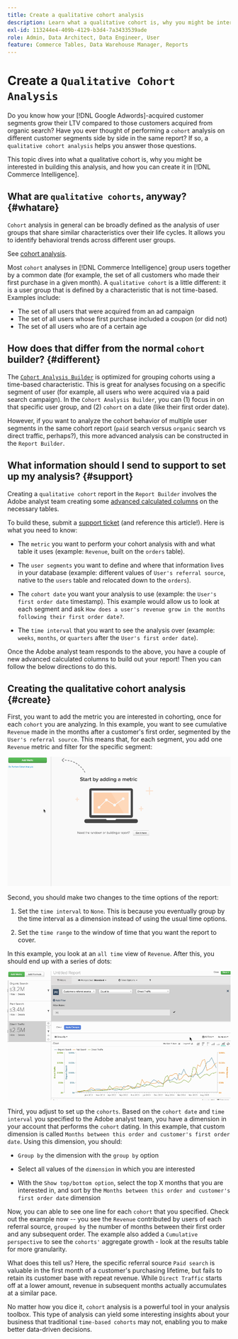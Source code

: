 ```yaml
---
title: Create a qualitative cohort analysis
description: Learn what a qualitative cohort is, why you might be interested in building this analysis, and how you can create it in Commerce Intelligence.
exl-id: 113244e4-409b-4129-b3d4-7a3433539ade
role: Admin, Data Architect, Data Engineer, User
feature: Commerce Tables, Data Warehouse Manager, Reports
---
```

# Create a `Qualitative Cohort Analysis`

Do you know how your [!DNL Google Adwords]-acquired customer segments grow their LTV compared to those customers acquired from organic search? Have you ever thought of performing a `cohort` analysis on different customer segments side by side in the same report? If so, a `qualitative cohort analysis` helps you answer those questions.

This topic dives into what a qualitative cohort is, why you might be interested in building this analysis, and how you can create it in [!DNL Commerce Intelligence].

## What are `qualitative cohorts`, anyway? {#whatare}

`Cohort` analysis in general can be broadly defined as the analysis of user groups that share similar characteristics over their life cycles. It allows you to identify behavioral trends across different user groups.

See [cohort analysis](https://www.cohortanalysis.com/).

Most `cohort` analyses in [!DNL Commerce Intelligence] group users together by a common date (for example, the set of all customers who made their first purchase in a given month). A `qualitative cohort` is a little different: it is a user group that is defined by a characteristic that is not time-based. Examples include:

* The set of all users that were acquired from an ad campaign
* The set of all users whose first purchase included a coupon (or did not)
* The set of all users who are of a certain age

## How does that differ from the normal `cohort` builder? {#different}

The [`Cohort Analysis Builder`](../dev-reports/cohort-rpt-bldr.md) is optimized for grouping cohorts using a time-based characteristic. This is great for analyses focusing on a specific segment of user (for example, all users who were acquired via a paid search campaign). In the `Cohort Analysis Builder`, you can (1) focus in on that specific user group, and (2) `cohort` on a date (like their first order date).

However, if you want to analyze the cohort behavior of multiple user segments in the same cohort report (`paid` search versus `organic` search vs direct traffic, perhaps?), this more advanced analysis can be constructed in the `Report Builder`.

## What information should I send to support to set up my analysis? {#support}

Creating a `qualitative cohort` report in the `Report Builder` involves the Adobe analyst team creating some [advanced calculated columns](../data-warehouse-mgr/creating-calculated-columns.md) on the necessary tables.

To build these, submit a [support ticket](https://experienceleague.adobe.com/docs/commerce-knowledge-base/kb/troubleshooting/miscellaneous/mbi-service-policies.html) (and reference this article!). Here is what you need to know:

* The `metric` you want to perform your cohort analysis with and what table it uses (example: `Revenue`, built on the `orders` table).

* The `user segments` you want to define and where that information lives in your database (example: different values of `User's referral source`, native to the `users` table and relocated down to the `orders`).

* The `cohort date` you want your analysis to use (example: the `User's first order date` timestamp). This example would allow us to look at each segment and ask `How does a user's revenue grow in the months following their first order date?`.

* The `time interval` that you want to see the analysis over (example: `weeks`, `months`, or `quarters` after the `User's first order date`).

Once the Adobe analyst team responds to the above, you have a couple of new advanced calculated columns to build out your report! Then you can follow the below directions to do this.

## Creating the qualitative cohort analysis {#create}

First, you want to add the metric you are interested in cohorting, once for each `cohort` you are analyzing. In this example, you want to see cumulative `Revenue` made in the months after a customer's first order, segmented by the `User's referral source`. This means that, for each segment, you add one `Revenue` metric and filter for the specific segment:

![Animated demonstration of creating a qualitative cohort analysis](../../assets/qualcohort1.gif)

Second, you should make two changes to the time options of the report:

1. Set the `time interval` to `None`. This is because you eventually group by the time interval as a dimension instead of using the usual time options.

1. Set the `time range` to the window of time that you want the report to cover.

In this example, you look at an `all time` view of `Revenue`. After this, you should end up with a series of dots:

![Animated demonstration of cohort grouping and analysis options](../../assets/qualcohort2.gif)

Third, you adjust to set up the `cohorts`. Based on the `cohort date` and `time interval` you specified to the Adobe analyst team, you have a dimension in your account that performs the `cohort` dating. In this example, that custom dimension is called `Months between this order and customer's first order date`. Using this dimension, you should:

* `Group by` the dimension with the `group by` option

* Select all values of the `dimension` in which you are interested

* With the `Show top/bottom option`, select the top X months that you are interested in, and sort by the `Months between this order and customer's first order date` dimension

Now, you can able to see one line for each `cohort` that you specified. Check out the example now -- you see the `Revenue` contributed by users of each referral source, `grouped by` the number of months between their first order and any subsequent order. The example also added a `Cumulative perspective` to see the `cohorts'` aggregate growth - look at the results table for more granularity.

What does this tell us? Here, the specific referral source `Paid search` is valuable in the first month of a customer's purchasing lifetime, but fails to retain its customer base with repeat revenue. While `Direct Traffic` starts off at a lower amount, revenue in subsequent months actually accumulates at a similar pace.

No matter how you dice it, `cohort` analysis is a powerful tool in your analysis toolbox. This type of analysis can yield some interesting insights about your business that traditional `time-based cohorts` may not, enabling you to make better data-driven decisions.
